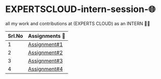 # EXPERTSCLOUD-intern-session-🌐
all my work and contributions at (EXPERTS CLOUD) as an INTERN 🧑‍💻

|Srl.No|Assignments 📝|
|---------|-----------|
|1 |[Assignment#1](./assignment-1.md)|
|2 |[Assignment#2](./assignment-2.md)|
|3 |[Assignment#3](./assignment#3.md)|
|4 |[Assignment#4](./assignment#4.md)|

